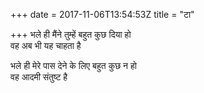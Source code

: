 +++
date = 2017-11-06T13:54:53Z
title = "टा"

+++ 
भले ही मैंने तुम्हें बहुत कुछ दिया हो   
वह अब भी यह चाहता है   
   
भले ही मेरे पास देने के लिए बहुत कुछ न हो   
वह आदमी संतुष्ट है